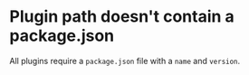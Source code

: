 # Plugin path doesn't contain a package.json

All plugins require a `package.json` file with a `name` and `version`.
